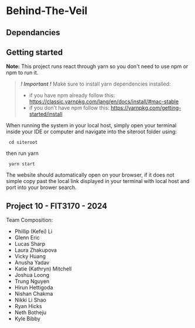 # Behind-The-Veil
## Dependancies
## Getting started
**Note:** This project runs react through yarn so you don't need to use npm or npm to run it. 

> ***! Important !*** Make sure to install yarn dependencies installed:
> - if you have npm already follow this: https://classic.yarnpkg.com/lang/en/docs/install/#mac-stable
> - if you don't have npm follow this: https://yarnpkg.com/getting-started/install

When running the system in your local host, simply open your terminal inside your IDE or computer and navigate into the siteroot folder using:

<code> cd siteroot </code>

then run yarn 

<code> yarn start</code>

The website should automatically open on your browser, if it does not simple copy past the local link displayed in your terminal with local host and port into your brower search.

## Project 10 - FIT3170 - 2024

Team Composition:

- Phillip (Kefei) Li
- Glenn Eric
- Lucas Sharp
- Laura Zhakupova
- Vicky Huang
- Anusha Yadav
- Katie (Kathryn) Mitchell
- Joshua Loong
- Trung Nguyen
- Hirun Hettigoda
- Nishan Chakma
- Nikki Li Shao
- Ryan Hicks
- Neth Botheju
- Kyle Bibby
